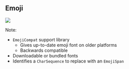 ## Emoji

<img src="img/emoji-comparison.png" />

Note:
+ `EmojiCompat` support library
    + Gives up-to-date emoji font on older platforms
    + Backwards compatible
+ Downloadable or bundled fonts
+ Identifies a `CharSequence` to replace with an `EmojiSpan`